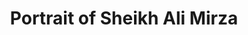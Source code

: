 ---
pid: obj11
artist: Unknown
location: Iran
title: Portrait of Sheikh Ali Mirza
_date: 1800 - 1850
object_type: portrait
current_location: The Museum of Islamic Art, Qatar
wiki_link: https://commons.wikimedia.org/wiki/File:Unknown,_Iran,_early_19th_Century_-_Portrait_of_Sheikh_Ali_Mirza_-_Google_Art_Project.jpg
permalink: "/miaq/obj11/"
layout: iiif-image-page
order: '10'
---